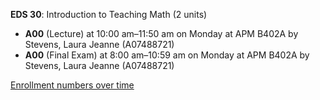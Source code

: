 **EDS 30**: Introduction to Teaching Math (2 units)

- **A00** (Lecture) at 10:00 am–11:50 am on Monday at APM B402A by Stevens, Laura Jeanne (A07488721)
- **A00** (Final Exam) at 8:00 am–10:59 am on Monday at APM B402A by Stevens, Laura Jeanne (A07488721)

[Enrollment numbers over time](./EDS30.tsv)
